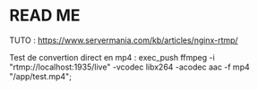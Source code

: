# READ ME

TUTO : https://www.servermania.com/kb/articles/nginx-rtmp/

Test de convertion direct en mp4 : exec_push ffmpeg -i "rtmp://localhost:1935/live" -vcodec libx264 -acodec aac -f mp4 "/app/test.mp4";

